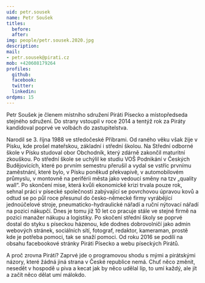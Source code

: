 ```yaml
---
uid: petr.sousek
name: Petr Soušek
titles:
  before: 
  after:
img: people/petr.sousek.2020.jpg
description: 
mail:
- petr.sousek@pirati.cz
mob: +420608179264
profiles:
  github:
  facebook:				
  twitter:
  linkedin:
ordpms: 15 
---
```


Petr Soušek je členem místního sdružení Piráti Písecko a místopředseda stejného sdružení. Do strany vstoupil v roce 2014 a tentýž rok za Piráty kandidoval poprvé ve volbách do zastupitelstva.

Narodil se 3. října 1988 ve středočeské Příbrami. Od raného věku však žije v Písku, kde prošel mateřskou, základní i střední školou. Na Střední odborné škole v Písku studoval obor Obchodník, který zdárně zakončil maturitní zkouškou. Po střední škole se uchýlil ke studiu VOŠ Podnikání v Českých Budějovicích, které po prvním semestru přerušil a vydal se vstříc prvnímu zaměstnání, které bylo, v Písku poněkud překvapivě, v automobilovém průmyslu, v montovně na periférii města jako vedoucí směny na tzv „quality wall“. Po skončení mise, která kvůli ekonomické krizi trvala pouze rok, sehnal práci v písecké společnosti zabývající se povrchovou úpravou kovů a odtud se po půl roce přesunul do česko-německé firmy vyrábějící jednoúčelové stroje, pneumaticko-hydraulické nářadí a ruční nýtovací nářadí na pozici nákupčí. Dnes je tomu již 10 let co pracuje stále ve stejné firmě na pozici manažer nákupu a logistiky. Po skočení střední školy se poprvé dostal do styku s píseckou házenou, kde dodnes dobrovolničí jako admin webových stránek, sociálních sítí, fotograf, redaktor, kameraman, prostě kde je potřeba pomoci, tak se snaží pomoci. Od roku 2016 se podílí na obsahu facebookové stránky Piráti Písecko a webu píseckých Pirátů.

A proč zrovna Piráti? Zaprvé jde o programovou shodu s mými a pirátskými názory, které žádná jiná strana v České republice nemá. Chuť něco změnit, nesedět v hospodě u piva a kecat jak by něco udělal líp, to umí každý, ale jít a začít něco dělat umí málokdo.
